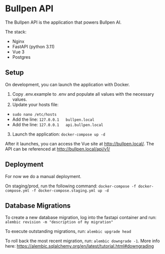 # Bullpen API

The Bullpen API is the application that powers Bullpen AI.

The stack:
 - Nginx
 - FastAPI (python 3.11)
 - Vue 3
 - Postgres

## Setup

On development, you can launch the application with Docker.

1. Copy .env.example to .env and populate all values with the necessary values.
2. Update your hosts file:
  - `sudo nano /etc/hosts`
  - Add the line: `127.0.0.1   bullpen.local`
  - Add the line: `127.0.0.1   api.bullpen.local`
3. Launch the application: `docker-compose up -d`

After it launches, you can access the Vue site at http://bullpen.local/. The API can be referenced at http://bullpen.local/api/v1/

## Deployment

For now we do a manual deployment.

On staging/prod, run the following command: `docker-compose -f docker-compose.yml -f docker-compose.staging.yml up -d`

## Database Migrations

To create a new database migration, log into the fastapi container and run: `alembic revision -m "description of my migration"`

To execute outstanding migrations, run: `alembic upgrade head`

To roll back the most recent migration, run: `alembic downgrade -1`. More info here: https://alembic.sqlalchemy.org/en/latest/tutorial.html#downgrading